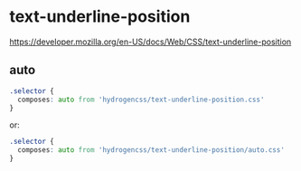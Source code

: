 # text-underline-position

https://developer.mozilla.org/en-US/docs/Web/CSS/text-underline-position

## auto
```css
.selector {
  composes: auto from 'hydrogencss/text-underline-position.css'
}
```

or:
```css
.selector {
  composes: auto from 'hydrogencss/text-underline-position/auto.css'
}
```

